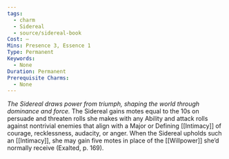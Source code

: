 ```yaml
---
tags:
  - charm
  - Sidereal
  - source/sidereal-book
Cost: —
Mins: Presence 3, Essence 1
Type: Permanent
Keywords:
  - None
Duration: Permanent
Prerequisite Charms:
  - None
---
```

*The Sidereal draws power from triumph, shaping the world through dominance and force.*
The Sidereal gains motes equal to the 10s on persuade and threaten rolls she makes with any Ability and attack rolls against nontrivial enemies that align with a Major or Defining [[Intimacy]] of courage, recklessness, audacity, or anger. When the Sidereal upholds such an [[Intimacy]], she may gain five motes in place of the [[Willpower]] she’d normally receive (Exalted, p. 169).